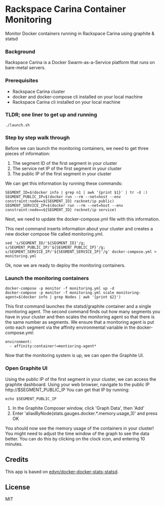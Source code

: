 # Rackspace Carina Container Monitoring

Monitor Docker containers running in Rackspace Carina using graphite & statsd

### Background

Rackspace Carina is a Docker Swarm-as-a-Service platform that runs on
bare-metal servers.

### Prerequisites
 * Rackspace Carina cluster
 * docker and docker-compose cli installed on your local machine
 * Rackspace Carina cli installed on your local machine

### TLDR; one liner to get up and running
```
./launch.sh
```

### Step by step walk through

Before we can launch the monitoring containers, we need to get three pieces of
information:

1. The segment ID of the first segment in your cluster
2. The service net IP of the first segment in your cluster
3. The public IP of the first segment in your cluster

We can get this information by running these commands:
```
SEGMENT_ID=$(docker info | grep n1 | awk '{print $1}' | tr -d :)
SEGMENT_PUBLIC_IP=$(docker run --rm --net=host --env constraint:node==${SEGMENT_ID} racknet/ip public)
SEGMENT_SERVICE_IP=$(docker run --rm --net=host --env constraint:node==${SEGMENT_ID} racknet/ip service)
```

Next, we need to update the docker-compose.yml file with this information.

This next command inserts information about your cluster and creates a new
docker compose file called monitoring.yml.

```
sed 's/SEGMENT_ID/'${SEGMENT_ID}'/g; s/SEGMENT_PUBLIC_IP/'${SEGMENT_PUBLIC_IP}'/g; s/SEGMENT_SERVICE_IP/'${SEGMENT_SERVICE_IP}'/g' docker-compose.yml > monitoring.yml
```

Ok, now we are ready to deploy the monitoring containers.

### Launch the monitoring containers
```
docker-compose -p monitor -f monitoring.yml up -d
docker-compose -p monitor -f monitoring.yml scale monitoring-agent=$(docker info | grep Nodes | awk '{print $2}')
```

This first command launches the statsd/graphite container and a single monitoring agent.
The second command finds out how many segments you have in your cluster and then scales
the monitoring agent so that there is the same number as segments.  We ensure
that a monitoring agent is put onto each segment via the affinity environmental
variable in the docker-compose.yml:

```
environment:
  - affinity:container!=montioring-agent*
```

Now that the monitoring system is up, we can open the Graphite UI.

### Open Graphite UI

Using the public IP of the first segment in your cluster, we can access the
graphite dashboard.  Using your web browser, navigate to the public IP http://$SEGMENT_PUBLIC_IP
You can get that IP by running:

```
echo $SEGMENT_PUBLIC_IP
```

1. In the Graphite Composer window, click 'Graph Data', then 'Add'
2. Enter 'aliasByNode(stats.gauges.docker.*.memory.usage,3)' and press OK

You should now see the memory usage of the containers in your cluster!  You might
need to adjust the time window of the graph to see the data better. You can
do this by clicking on the clock icon, and entering 10 minutes.


## Credits

This app is based on [edyn/docker-docker-stats-statsd](https://github.com/edyn/docker-docker-stats-statsd).

## License

MIT
